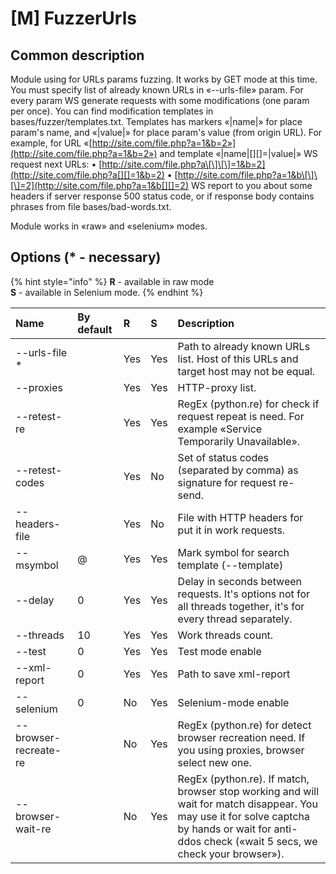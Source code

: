 # \[M\] FuzzerUrls

## Common description

Module using for URLs params fuzzing. It works by GET mode at this time. You must specify list of already known URLs in «--urls-file» param. For every param WS generate requests with some modifications \(one param per once\). You can find modification templates in bases/fuzzer/templates.txt. Templates has markers «\|name\|» for place param's name, and «\|value\|» for place param's value \(from origin URL\). For example, for URL «[http://site.com/file.php?a=1&b=2»](http://site.com/file.php?a=1&b=2») and template «\|name\|\[\]\[\]=\|value\|» WS request next URLs: • [http://site.com/file.php?a\[\]\[\]=1&b=2](http://site.com/file.php?a[][]=1&b=2) • [http://site.com/file.php?a=1&b\[\]\[\]=2](http://site.com/file.php?a=1&b[][]=2) WS report to you about some headers if server response 500 status code, or if response body contains phrases from file bases/bad-words.txt.

Module works in «raw» and «selenium» modes.

## Options \(\* - necessary\)

{% hint style="info" %}
**R** - available in raw mode  
**S** - available in Selenium mode.
{% endhint %}

| Name | By default | R | S | Description |
| :--- | :--- | :--- | :--- | :--- |
| --urls-file \* |  | Yes | Yes | Path to already known URLs list. Host of this URLs and target host may not be equal. |
| --proxies |  | Yes | Yes | HTTP-proxy list. |
| --retest-re |  | Yes | Yes | RegEx \(python.re\) for check if request repeat is need. For example «Service Temporarily Unavailable». |
| --retest-codes |  | Yes | No | Set of status codes \(separated by comma\) as signature for request re-send. |
| --headers-file |  | Yes | No | File with HTTP headers for put it in work requests. |
| --msymbol | @ | Yes | Yes | Mark symbol for search template \(--template\) |
| --delay | 0 | Yes | Yes | Delay in seconds  between requests. It's options not for all threads together, it's for every thread separately. |
| --threads | 10 | Yes | Yes | Work threads count. |
| --test | 0 | Yes | Yes | Test mode enable |
| --xml-report | 0 | Yes | Yes | Path to save xml-report |
| --selenium | 0 | No | Yes | Selenium-mode enable |
| --browser-recreate-re |  | No | Yes | RegEx \(python.re\) for detect browser recreation need. If you using proxies, browser select new one. |
| --browser-wait-re |  | No | Yes | RegEx \(python.re\). If match, browser stop working and will wait for match disappear. You may use it for solve captcha by hands or wait for anti-ddos check \(«wait 5 secs, we check your browser»\). |

